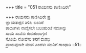 +++
title = "051 ರಾಯನನು ಕಾಣಿಸಿದಿರೇ"

+++
ರಾಯನನು ಕಾಣಿಸಿದಿರೇ ಪ್ರ  
ಜ್ಞಾಯತಾಕ್ಷನ ತಿಳಿಹಿ ಬಂದಿರೆ  
ತಾಯಿಗಳು ನಾವೈಸಲೇ ಬಲುಹುಂಟೆ ನಮಗಿನ್ನು  
ಸಾಯೆ ಸಾವೆನು ಕುರುಕುಲಾಗ್ರಣಿ  
ನೋಯೆ ನೋವೆನು ತನಗೆ ದುರಭಿ  
ಪ್ರಾಯವುಂಟೇ ಮಾವ ಎಂದಳು ಮುನಿಗೆ ಗಾಂಧಾರಿ     ॥51॥